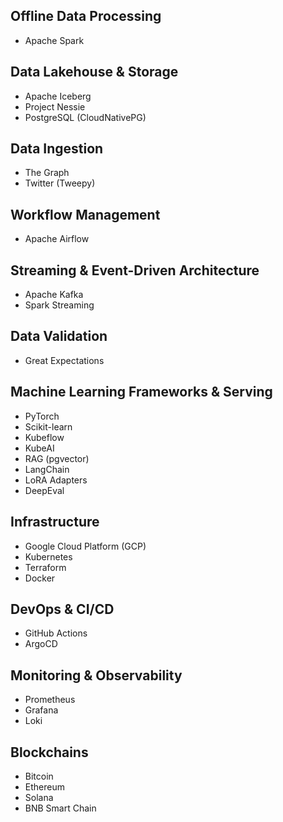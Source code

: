 ## Offline Data Processing
- Apache Spark

## Data Lakehouse & Storage
- Apache Iceberg
- Project Nessie
- PostgreSQL (CloudNativePG)

## Data Ingestion
- The Graph
- Twitter (Tweepy)

## Workflow Management
- Apache Airflow

## Streaming & Event-Driven Architecture
- Apache Kafka
- Spark Streaming

## Data Validation
- Great Expectations

## Machine Learning Frameworks & Serving
- PyTorch
- Scikit-learn
- Kubeflow
- KubeAI
- RAG (pgvector)
- LangChain
- LoRA Adapters
- DeepEval

## Infrastructure
- Google Cloud Platform (GCP)
- Kubernetes
- Terraform
- Docker

## DevOps & CI/CD
- GitHub Actions
- ArgoCD

## Monitoring & Observability
- Prometheus
- Grafana
- Loki

## Blockchains
- Bitcoin
- Ethereum
- Solana
- BNB Smart Chain
